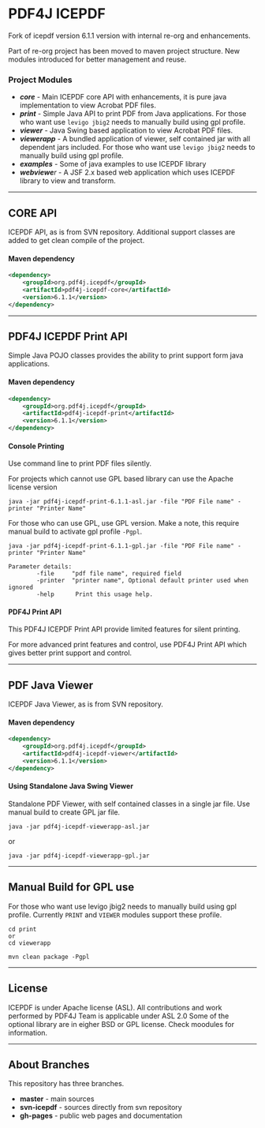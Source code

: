 # PDF4J ICEPDF

Fork of icepdf version 6.1.1 version with internal re-org and enhancements.

Part of re-org project has been moved to maven project structure. New modules introduced for better management and reuse.

### Project Modules

* _**core**_ - Main ICEPDF core API with enhancements, it is pure java implementation to view Acrobat PDF files.  
* _**print**_ - Simple Java API to print PDF from Java applications. For those who want 
use `levigo jbig2` needs to manually build using gpl profile.
* _**viewer**_ - Java Swing based application to view Acrobat PDF files.
* _**viewerapp**_ - A bundled application of viewer, self contained jar with all dependent 
jars included. For those who want use `levigo jbig2` needs to manually build using gpl profile.
* _**examples**_ - Some of java examples to use ICEPDF library
* _**webviewe**r_ - A JSF 2.x based web application which uses ICEPDF library to view and transform.

***

## CORE API

ICEPDF API, as is from SVN repository. Additional support classes are added to get clean compile of the project.

#### Maven dependency

```xml
<dependency>  
    <groupId>org.pdf4j.icepdf</groupId>  
    <artifactId>pdf4j-icepdf-core</artifactId>  
    <version>6.1.1</version>  
</dependency>  
```
***

## PDF4J ICEPDF Print API

Simple Java POJO classes provides the ability to print support form java applications.

#### Maven dependency

```xml
<dependency>  
    <groupId>org.pdf4j.icepdf</groupId>  
    <artifactId>pdf4j-icepdf-print</artifactId>  
    <version>6.1.1</version>  
</dependency>  
```

#### Console Printing

Use command line to print PDF files silently.

For projects which cannot use GPL based library can use the Apache license version

```
java -jar pdf4j-icepdf-print-6.1.1-asl.jar -file "PDF File name" -printer "Printer Name"
```

For those who can use GPL, use GPL version. Make a note, this require manual build to activate gpl profile `-Pgpl`.
```
java -jar pdf4j-icepdf-print-6.1.1-gpl.jar -file "PDF File name" -printer "Printer Name"
```
```
Parameter details:
        -file     "pdf file name", required field
        -printer  "printer name", Optional default printer used when ignored
        -help      Print this usage help.
```

#### PDF4J Print API

This PDF4J ICEPDF Print API provide limited features for silent printing. 

For more advanced print features and control, use PDF4J Print API which gives better print support and control.

***

## PDF Java Viewer

ICEPDF Java Viewer, as is from SVN repository. 

#### Maven dependency

```xml
<dependency>  
    <groupId>org.pdf4j.icepdf</groupId>  
    <artifactId>pdf4j-icepdf-viewer</artifactId>  
    <version>6.1.1</version>  
</dependency>  
```
#### Using Standalone Java Swing Viewer 

Standalone PDF Viewer, with self contained classes in a single jar file. Use manual build to create GPL jar file.

```
java -jar pdf4j-icepdf-viewerapp-asl.jar
```
or

```
java -jar pdf4j-icepdf-viewerapp-gpl.jar
```
***

## Manual Build for GPL use

For those who want use levigo jbig2 needs to manually build using gpl profile. Currently `PRINT` and `VIEWER` modules support these profile.

```
cd print 
or 
cd viewerapp

mvn clean package -Pgpl
```

***

## License

ICEPDF is under Apache license (ASL).
All contributions and work performed by PDF4J Team is applicable under ASL 2.0
Some of the optional library are in eigher BSD or GPL license. Check moodules for information.

***

## About Branches

This repository has three branches.
  
* **master** - main sources
* **svn-icepdf** - sources directly from svn repository
* **gh-pages** - public web pages and documentation
